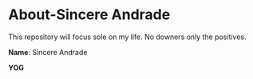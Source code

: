 # About-Sincere Andrade
This repository will focus sole on my life. No downers only the positives. 


**Name**: Sincere Andrade

**YOG**
